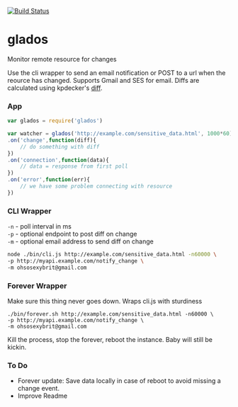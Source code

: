 [![Build Status](https://secure.travis-ci.org/fluffybunnies/glados.png)](http://travis-ci.org/fluffybunnies/glados)

# glados
Monitor remote resource for changes

Use the cli wrapper to send an email notification or POST to a url when the reource has changed.
Supports Gmail and SES for email.
Diffs are calculated using kpdecker's [diff](https://www.npmjs.com/package/diff).


### App
```javascript
var glados = require('glados')

var watcher = glados('http://example.com/sensitive_data.html', 1000*60)
.on('change',function(diff){
	// do something with diff
})
.on('connection',function(data){
	// data = response from first poll
})
.on('error',function(err){
	// we have some problem connecting with resource
})
```


### CLI Wrapper
`-n` - poll interval in ms<br />
`-p` - optional endpoint to post diff on change<br />
`-m` - optional email address to send diff on change
```bash
node ./bin/cli.js http://example.com/sensitive_data.html -n60000 \
-p http://myapi.example.com/notify_change \
-m ohsosexybrit@gmail.com
```


### Forever Wrapper
Make sure this thing never goes down. Wraps cli.js with sturdiness
```
./bin/forever.sh http://example.com/sensitive_data.html -n60000 \
-p http://myapi.example.com/notify_change \
-m ohsosexybrit@gmail.com
```
Kill the process, stop the forever, reboot the instance. Baby will still be kickin.


### To Do
- Forever update: Save data locally in case of reboot to avoid missing a change event.
- Improve Readme

